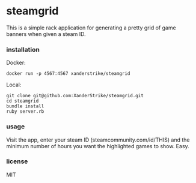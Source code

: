 # steamgrid

This is a simple rack application for generating a pretty grid of game banners when given a steam ID.

### installation

Docker:

    docker run -p 4567:4567 xanderstrike/steamgrid

Local:

    git clone git@github.com:XanderStrike/steamgrid.git
    cd steamgrid
    bundle install
    ruby server.rb

### usage

Visit the app, enter your steam ID (steamcommunity.com/id/THIS) and the minimum number of hours you want the highlighted games to show. Easy.

### license

MIT
